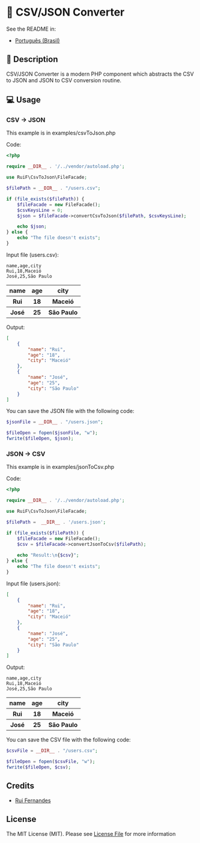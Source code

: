 # 🔁 CSV/JSON Converter
See the README in:
- [Português (Brasil)](https://github.com/ruifernandees/csv-json-converter/blob/main/README.pt-br.md)

## 📄 Description
<p>CSV/JSON Converter is a modern PHP component which abstracts the CSV to JSON and JSON to CSV conversion routine.</p>

## 💻 Usage
### CSV -> JSON
<p>This example is in examples/csvToJson.php</p>

Code:
```php
<?php

require __DIR__ . '/../vendor/autoload.php';

use RuiF\CsvToJson\FileFacade;

$filePath = __DIR__ . "/users.csv";

if (file_exists($filePath)) {
    $fileFacade = new FileFacade();
    $csvKeysLine = 0;
    $json = $fileFacade->convertCsvToJson($filePath, $csvKeysLine);

    echo $json;
} else {
    echo "The file doesn't exists";
}
```

Input file (users.csv):
```csv
name,age,city
Rui,18,Maceió
José,25,São Paulo
```
<table>
    <tr>
        <th>name</th>
        <th>age</th>
        <th>city</th>
    </tr>
    <tr>
        <th>Rui</th>
        <th>18</th>
        <th>Maceió</th>
    </tr>
    <tr>
        <th>José</th>
        <th>25</th>
        <th>São Paulo</th>
    </tr>
</table>

Output: 
```json
[
    {
        "name": "Rui",
        "age": "18",
        "city": "Maceió"
    },
    {
        "name": "José",
        "age": "25",
        "city": "São Paulo"
    }
]
```

<p>You can save the JSON file with the following code:</p>

```php
$jsonFile = __DIR__ . "/users.json";

$fileOpen = fopen($jsonFile, "w");
fwrite($fileOpen, $json);
```

### JSON -> CSV
<p>This example is in examples/jsonToCsv.php</p>

Code:
```php
<?php

require __DIR__ . '/../vendor/autoload.php';

use RuiF\CsvToJson\FileFacade;

$filePath =  __DIR__ . '/users.json';

if (file_exists($filePath)) {
    $fileFacade = new FileFacade();
    $csv = $fileFacade->convertJsonToCsv($filePath);
    
    echo "Result:\n{$csv}";
} else {
    echo "The file doesn't exists";
}
```

Input file (users.json):
```json
[
    {
        "name": "Rui",
        "age": "18",
        "city": "Maceió"
    },
    {
        "name": "José",
        "age": "25",
        "city": "São Paulo"
    }
]
```

Output:
```csv
name,age,city
Rui,18,Maceió
José,25,São Paulo
```

<table>
    <tr>
        <th>name</th>
        <th>age</th>
        <th>city</th>
    </tr>
    <tr>
        <th>Rui</th>
        <th>18</th>
        <th>Maceió</th>
    </tr>
    <tr>
        <th>José</th>
        <th>25</th>
        <th>São Paulo</th>
    </tr>
</table>

<p>You can save the CSV file with the following code:</p>

```php
$csvFile = __DIR__ . "/users.csv";

$fileOpen = fopen($csvFile, "w");
fwrite($fileOpen, $csv);
```

## Credits
- [Rui Fernandes](https://github.com/ruifernandees)

## License
The MIT License (MIT). Please see [License File](https://github.com/ruifernandees/csv-json-converter/blob/main/LICENSE) for more information